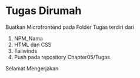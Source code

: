 # Tugas Dirumah
Buatkan Microfrontend pada Folder Tugas terdiri dari
1. NPM_Nama
2. HTML dan CSS
3. Tailwinds
4. Push pada repository Chapter05/Tugas

Selamat Mengerjakan
